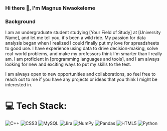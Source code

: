 ### Hi there 👋, I'm Magnus Nwaokeleme



### Background
I am an undergraduate student studying [Your Field of Study] at [University Name], and let me tell you, it's been a wild ride. My passion for data analysis began when I realized I could finally put my love for spreadsheets to good use. I have experience using data to drive decision-making, solve real-world problems, and make my professors think I'm smarter than I really am. I am proficient in [programming languages and tools], and I am always looking for new and exciting ways to put my skills to the test.

<!--
**magnusnwa18/magnusnwa18** is a ✨ _special_ ✨ repository because its `README.md` (this file) appears on your GitHub profile.

I'm Magnus Nwaokeleme and welcome to my portfolio!. Here I present some of my Data Science and Full stack repos.
Here are some ideas to get you started:

- 🔭 I’m currently working on strenghtign my data science skills
- 🌱 I’m currently learning machine learning, 


-->

I am always open to new opportunities and collaborations, so feel free to reach out to me if you have any projects or ideas that you think I might be interested in.

# 💻 Tech Stack:
![C++](https://img.shields.io/badge/c++-%2300599C.svg?style=for-the-badge&logo=c%2B%2B&logoColor=white) ![CSS3](https://img.shields.io/badge/css3-%231572B6.svg?style=for-the-badge&logo=css3&logoColor=white) ![MySQL](https://img.shields.io/badge/mysql-%2300f.svg?style=for-the-badge&logo=mysql&logoColor=white) ![Jira](https://img.shields.io/badge/jira-%230A0FFF.svg?style=for-the-badge&logo=jira&logoColor=white) ![NumPy](https://img.shields.io/badge/numpy-%23013243.svg?style=for-the-badge&logo=numpy&logoColor=white) ![Pandas](https://img.shields.io/badge/pandas-%23150458.svg?style=for-the-badge&logo=pandas&logoColor=white) ![HTML5](https://img.shields.io/badge/html5-%23E34F26.svg?style=for-the-badge&logo=html5&logoColor=white) ![Python](https://img.shields.io/badge/python-3670A0?style=for-the-badge&logo=python&logoColor=ffdd54)
